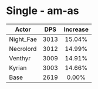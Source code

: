 # Single - am-as
| Actor | DPS | Increase |
|---|:---:|:---:|
|Night_Fae|3013|15.04%|
|Necrolord|3012|14.99%|
|Venthyr|3009|14.91%|
|Kyrian|3003|14.66%|
|Base|2619|0.00%|
